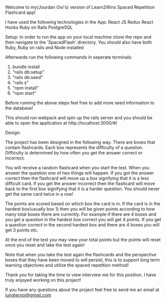 Welcome to my(Jourdan Ooi's) version of Learn2Wins Spaced Repetition Flashcard app!

I have used the following technologies in the App:
React JS
Redux
React Hooks
Ruby on Rails
PostgreSQL


Setup:
In order to run the app on your local machine clone the repo and then navigate to the 'SpacedFlash' directory. You should also have both Ruby, Ruby on rails and Node installed

Afterwards run the following commands in seperate terminals:

1. bundle install
2. "rails db:setup"
3. "rails db:seed"
4. "rails s"
5. "npm install"
6. "npm start"

Before running the above steps feel free to add more seed information to the database!

This should run webpack and spin up the rails server and you should be able to open the application at
http://localhost:3000/#/

Design:

The project has been designed in the following way. There are boxes that contain flashcards. Each box represents the difficulty of a question. Difficulty is determined by how often you get the answer correct or incorrect.

You will receive a random flashcard when you start the test. When you answer the question one of two things will happen. If you got the answer correct then the flashcard will move up a box signifying that it is a less difficult card. If you get the answer incorrect then the flashcard will move back to the first box signifying that it is a harder question. You should never get the same card twice in a row!

The points are scored based on which box the card is in. If the card is in the hardest box(usually box 1) then you will be given points according to how many total boxes there are currently. For example if there are 4 boxes and you get a question in the hardest box correct you will get 4 points. If you get a question correct in the second hardest box and there are 4 boxes you will get 3 points etc. 

At the end of the test you may view your total points but the points will reset once you reset and take the test again!

Note that when you take the test again the flashcards and the perspective boxes that they have been moved to will persist, this is to support long term learning objectives and utilize the spaced repetition method!

Thank you for taking the time to view interview me for this position. I have truly enjoyed working on this project! 

If you have any questions about the project feel free to send me an email at jungterooi@gmail.com